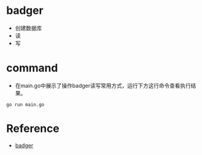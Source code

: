 # badger
- 创建数据库
- 读
- 写
# command
- 在main.go中展示了操作badger读写常用方式，运行下方这行命令查看执行结果。
```
go run main.go
```
# Reference
- [badger](https://github.com/Connor1996/badger?tab=readme-ov-file)